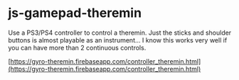 # js-gamepad-theremin
Use a PS3/PS4 controller to control a theremin. Just the sticks and shoulder buttons is almost playable as an instrument... I know this works very well if you can have more than 2 continuous controls.

[https://gyro-theremin.firebaseapp.com/controller_theremin.html](https://gyro-theremin.firebaseapp.com/controller_theremin.html)
